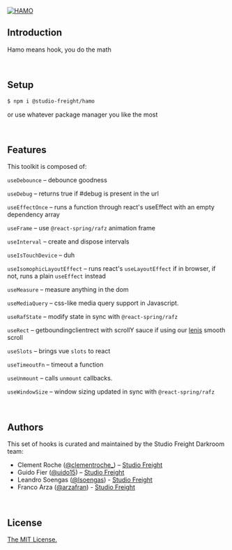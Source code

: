 [![HAMO](https://assets.studiofreight.com/hamo/header.png)](https://github.com/studio-freight/hamo)

<!-- <p align="center">
  <a aria-label="Vercel logo" href="https://vercel.com">
    <img src="https://badgen.net/badge/icon/Next?icon=zeit&label&color=black&labelColor=black">
  </a>
  <br/>
  <a aria-label="NPM version" href="https://www.npmjs.com/package/swr">
    <img alt="" src="https://badgen.net/npm/v/swr?color=black&labelColor=black">
  </a>
  <a aria-label="Package size" href="https://bundlephobia.com/result?p=swr">
    <img alt="" src="https://badgen.net/bundlephobia/minzip/swr?color=black&labelColor=black">
  </a>
  <a aria-label="License" href="https://github.com/vercel/swr/blob/main/LICENSE">
    <img alt="" src="https://badgen.net/npm/license/swr?color=black&labelColor=black">
  </a>
</p> -->

## Introduction

Hamo means hook, you do the math

<br/>

## Setup

```bash
$ npm i @studio-freight/hamo
```
or use whatever package manager you like the most

<br/>

## Features

This toolkit is composed of:

`useDebounce` – debounce goodness

`useDebug` – returns true if #debug is present in the url

`useEffectOnce` – runs a function through react's useEffect with an empty dependency array

`useFrame` – use `@react-spring/rafz` animation frame

`useInterval` – create and dispose intervals

`useIsTouchDevice` – duh

`useIsomophicLayoutEffect` – runs react's `useLayoutEffect` if in browser, if not, runs a plain `useEffect` instead

`useMeasure` – measure anything in the dom

`useMediaQuery` – css-like media query support in Javascript.

`useRafState` – modify state in sync with `@react-spring/rafz`

`useRect` – getboundingclientrect with scrollY sauce if using our [lenis](https://github.com/studio-freight/lenis) smooth scroll

`useSlots` – brings vue `slots` to react

`useTimeoutFn` – timeout a function

`useUnmount` – calls `unmount` callbacks.

`useWindowSize` – window sizing updated in sync with `@react-spring/rafz`

<br/>

## Authors

This set of hooks is curated and maintained by the Studio Freight Darkroom team:

- Clement Roche ([@clementroche\_](https://twitter.com/clementroche_)) – [Studio Freight](https://studiofreight.com)
- Guido Fier ([@uido15](https://twitter.com/uido15)) – [Studio Freight](https://studiofreight.com)
- Leandro Soengas ([@lsoengas](https://twitter.com/lsoengas)) - [Studio Freight](https://studiofreight.com)
- Franco Arza ([@arzafran](https://twitter.com/arzafran)) - [Studio Freight](https://studiofreight.com)

<br/>

## License

[The MIT License.](https://opensource.org/licenses/MIT)
